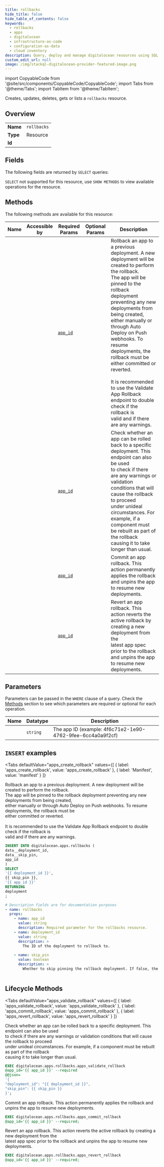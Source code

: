 ```yaml
--- 
title: rollbacks
hide_title: false
hide_table_of_contents: false
keywords:
  - rollbacks
  - apps
  - digitalocean
  - infrastructure-as-code
  - configuration-as-data
  - cloud inventory
description: Query, deploy and manage digitalocean resources using SQL
custom_edit_url: null
image: /img/stackql-digitalocean-provider-featured-image.png
---
```


import CopyableCode from '@site/src/components/CopyableCode/CopyableCode';
import Tabs from '@theme/Tabs';
import TabItem from '@theme/TabItem';

Creates, updates, deletes, gets or lists a <code>rollbacks</code> resource.

## Overview
<table><tbody>
<tr><td><b>Name</b></td><td><code>rollbacks</code></td></tr>
<tr><td><b>Type</b></td><td>Resource</td></tr>
<tr><td><b>Id</b></td><td><CopyableCode code="digitalocean.apps.rollbacks" /></td></tr>
</tbody></table>

## Fields

The following fields are returned by `SELECT` queries:

`SELECT` not supported for this resource, use `SHOW METHODS` to view available operations for the resource.


## Methods

The following methods are available for this resource:

<table>
<thead>
    <tr>
    <th>Name</th>
    <th>Accessible by</th>
    <th>Required Params</th>
    <th>Optional Params</th>
    <th>Description</th>
    </tr>
</thead>
<tbody>
<tr>
    <td><a href="#apps_create_rollback"><CopyableCode code="apps_create_rollback" /></a></td>
    <td><CopyableCode code="insert" /></td>
    <td><a href="#parameter-app_id"><code>app_id</code></a></td>
    <td></td>
    <td>Rollback an app to a previous deployment. A new deployment will be created to perform the rollback.<br />The app will be pinned to the rollback deployment preventing any new deployments from being created,<br />either manually or through Auto Deploy on Push webhooks. To resume deployments, the rollback must be<br />either committed or reverted.<br /><br />It is recommended to use the Validate App Rollback endpoint to double check if the rollback is<br />valid and if there are any warnings.<br /></td>
</tr>
<tr>
    <td><a href="#apps_validate_rollback"><CopyableCode code="apps_validate_rollback" /></a></td>
    <td><CopyableCode code="exec" /></td>
    <td><a href="#parameter-app_id"><code>app_id</code></a></td>
    <td></td>
    <td>Check whether an app can be rolled back to a specific deployment. This endpoint can also be used<br />to check if there are any warnings or validation conditions that will cause the rollback to proceed<br />under unideal circumstances. For example, if a component must be rebuilt as part of the rollback<br />causing it to take longer than usual.<br /></td>
</tr>
<tr>
    <td><a href="#apps_commit_rollback"><CopyableCode code="apps_commit_rollback" /></a></td>
    <td><CopyableCode code="exec" /></td>
    <td><a href="#parameter-app_id"><code>app_id</code></a></td>
    <td></td>
    <td>Commit an app rollback. This action permanently applies the rollback and unpins the app to resume new deployments.<br /></td>
</tr>
<tr>
    <td><a href="#apps_revert_rollback"><CopyableCode code="apps_revert_rollback" /></a></td>
    <td><CopyableCode code="exec" /></td>
    <td><a href="#parameter-app_id"><code>app_id</code></a></td>
    <td></td>
    <td>Revert an app rollback. This action reverts the active rollback by creating a new deployment from the<br />latest app spec prior to the rollback and unpins the app to resume new deployments.<br /></td>
</tr>
</tbody>
</table>

## Parameters

Parameters can be passed in the `WHERE` clause of a query. Check the [Methods](#methods) section to see which parameters are required or optional for each operation.

<table>
<thead>
    <tr>
    <th>Name</th>
    <th>Datatype</th>
    <th>Description</th>
    </tr>
</thead>
<tbody>
<tr id="parameter-app_id">
    <td><CopyableCode code="app_id" /></td>
    <td><code>string</code></td>
    <td>The app ID (example: 4f6c71e2-1e90-4762-9fee-6cc4a0a9f2cf)</td>
</tr>
</tbody>
</table>

## `INSERT` examples

<Tabs
    defaultValue="apps_create_rollback"
    values={[
        { label: 'apps_create_rollback', value: 'apps_create_rollback' },
        { label: 'Manifest', value: 'manifest' }
    ]}
>
<TabItem value="apps_create_rollback">

Rollback an app to a previous deployment. A new deployment will be created to perform the rollback.<br />The app will be pinned to the rollback deployment preventing any new deployments from being created,<br />either manually or through Auto Deploy on Push webhooks. To resume deployments, the rollback must be<br />either committed or reverted.<br /><br />It is recommended to use the Validate App Rollback endpoint to double check if the rollback is<br />valid and if there are any warnings.<br />

```sql
INSERT INTO digitalocean.apps.rollbacks (
data__deployment_id,
data__skip_pin,
app_id
)
SELECT 
'{{ deployment_id }}',
{{ skip_pin }},
'{{ app_id }}'
RETURNING
deployment
;
```
</TabItem>
<TabItem value="manifest">

```yaml
# Description fields are for documentation purposes
- name: rollbacks
  props:
    - name: app_id
      value: string
      description: Required parameter for the rollbacks resource.
    - name: deployment_id
      value: string
      description: >
        The ID of the deployment to rollback to.
        
    - name: skip_pin
      value: boolean
      description: >
        Whether to skip pinning the rollback deployment. If false, the rollback deployment will be pinned and any new deployments including Auto Deploy on Push hooks will be disabled until the rollback is either manually committed or reverted via the CommitAppRollback or RevertAppRollback endpoints respectively. If true, the rollback will be immediately committed and the app will remain unpinned.
        
```
</TabItem>
</Tabs>


## Lifecycle Methods

<Tabs
    defaultValue="apps_validate_rollback"
    values={[
        { label: 'apps_validate_rollback', value: 'apps_validate_rollback' },
        { label: 'apps_commit_rollback', value: 'apps_commit_rollback' },
        { label: 'apps_revert_rollback', value: 'apps_revert_rollback' }
    ]}
>
<TabItem value="apps_validate_rollback">

Check whether an app can be rolled back to a specific deployment. This endpoint can also be used<br />to check if there are any warnings or validation conditions that will cause the rollback to proceed<br />under unideal circumstances. For example, if a component must be rebuilt as part of the rollback<br />causing it to take longer than usual.<br />

```sql
EXEC digitalocean.apps.rollbacks.apps_validate_rollback 
@app_id='{{ app_id }}' --required 
@@json=
'{
"deployment_id": "{{ deployment_id }}", 
"skip_pin": {{ skip_pin }}
}';
```
</TabItem>
<TabItem value="apps_commit_rollback">

Commit an app rollback. This action permanently applies the rollback and unpins the app to resume new deployments.<br />

```sql
EXEC digitalocean.apps.rollbacks.apps_commit_rollback 
@app_id='{{ app_id }}' --required;
```
</TabItem>
<TabItem value="apps_revert_rollback">

Revert an app rollback. This action reverts the active rollback by creating a new deployment from the<br />latest app spec prior to the rollback and unpins the app to resume new deployments.<br />

```sql
EXEC digitalocean.apps.rollbacks.apps_revert_rollback 
@app_id='{{ app_id }}' --required;
```
</TabItem>
</Tabs>
